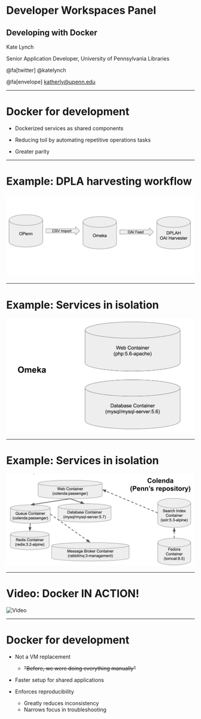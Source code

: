 # Developer Workspaces Panel
## Developing with Docker

Kate Lynch

Senior Application Developer, University of Pennsylvania Libraries

@fa[twitter] @katelynch

@fa[envelope] katherly@upenn.edu

---
# Docker for development

* Dockerized services as shared components

* Reducing toil by automating repetitive operations tasks
* Greater parity

---
# Example: DPLA harvesting workflow

![DPLA workflow chart](assets/images/dpla_workflow.png)

---
# Example: Services in isolation

![Omeka services chart](assets/images/omeka_services.png)

---
# Example: Services in isolation

![Colenda services chart](assets/images/colenda_services.png)

---
# Video: Docker IN ACTION!

![Video](https://www.youtube.com/embed/EKwz0VnjmFI)

---
# Docker for development

* Not a VM replacement
  * ~~"Before, we were doing everything manually"~~

* Faster setup for shared applications

* Enforces reproducibility
  * Greatly reduces inconsistency
  * Narrows focus in troubleshooting
